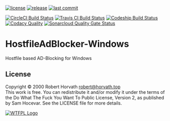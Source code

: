 [![license](https://img.shields.io/github/license/horvaro/HostfileAdBlocker-Windows.svg?style=popout)](https://github.com/horvaro/HostfileAdBlocker-Windows/blob/master/LICENSE)
[![release](https://img.shields.io/github/release-pre/horvaro/HostfileAdBlocker-Windows.svg?style=popout)](https://github.com/horvaro/HostfileAdBlocker-Windows/releases)
[![last commit](https://img.shields.io/github/last-commit/horvaro/HostfileAdBlocker-Windows.svg?style=popout)](https://github.com/horvaro/HostfileAdBlocker-Windows/commits/master)  


[![CircleCI Build Status](https://img.shields.io/circleci/project/github/horvaro/HostfileAdBlocker-Windows.svg?label=CircleCI%20Build&style=popout)](https://circleci.com/gh/horvaro/HostfileAdBlocker-Windows)
[![Travis CI Build Status](https://img.shields.io/travis/horvaro/HostfileAdBlocker-Windows.svg?label=Travis%20CI%20Build&style=popout)](https://travis-ci.org/horvaro/HostfileAdBlocker-Windows)
[![Codeship Build Status](https://img.shields.io/codeship/fd701ea0-02c5-0137-326a-2655239ee73b.svg?label=Codeship%20Build)](https://app.codeship.com/projects/325138)
[![Codacy Quality](https://img.shields.io/codacy/grade/f65d57f777b644f7b24c36e8efc2574f.svg?label=Codacy%20quality%20grade&style=popout)](https://app.codacy.com/project/horvaro/HostfileAdBlocker-Windows/dashboard)
[![Sonarcloud Quality Gate Status](https://sonarcloud.io/api/project_badges/measure?label=Codacy%20quality%20grad&project=horvaro_HostfileAdBlocker-Windows&metric=alert_status)](https://sonarcloud.io/dashboard?id=horvaro_HostfileAdBlocker-Windows)

# HostfileAdBlocker-Windows
Hostfile based AD-Blocking for Windows

## License
Copyright © 2000 Robert Horvath [robert@horvath.top](mailto:robert@horvath.top)  
This work is free. You can redistribute it and/or modify it under the
terms of the Do What The Fuck You Want To Public License, Version 2,
as published by Sam Hocevar. See the LICENSE file for more details.

[![WTFPL Logo](http://www.wtfpl.net/wp-content/uploads/2012/12/wtfpl-badge-2.png)](http://www.wtfpl.net/)
